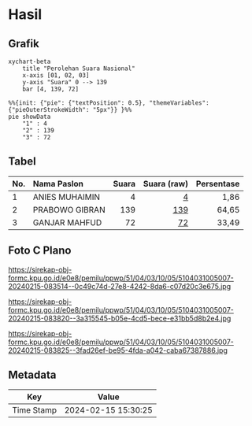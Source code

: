 # Hasil

## Grafik

```mermaid
xychart-beta
    title "Perolehan Suara Nasional"
    x-axis [01, 02, 03]
    y-axis "Suara" 0 --> 139
    bar [4, 139, 72]
```

```mermaid
%%{init: {"pie": {"textPosition": 0.5}, "themeVariables": {"pieOuterStrokeWidth": "5px"}} }%%
pie showData
    "1" : 4
    "2" : 139
    "3" : 72
```

## Tabel

| No. | Nama Paslon    | Suara | Suara (raw) | Persentase |
|:--- |:-------------- | -----:| -----------:| ----------:|
| 1   | ANIES MUHAIMIN | 4     | [4][p-1]    | 1,86       |
| 2   | PRABOWO GIBRAN | 139   | [139][p-2]  | 64,65      |
| 3   | GANJAR MAHFUD  | 72    | [72][p-3]   | 33,49      |


[p-1]: https://github.com/gigit-pemilu/pemilu-2024/blob/main/pilpres/hitung-suara/sub/51-bali/sub/04-gianyar/sub/03-gianyar/sub/1005-abianbase/sub/007-tps/sub/paslon-1.txt
[p-2]: https://github.com/gigit-pemilu/pemilu-2024/blob/main/pilpres/hitung-suara/sub/51-bali/sub/04-gianyar/sub/03-gianyar/sub/1005-abianbase/sub/007-tps/sub/paslon-2.txt
[p-3]: https://github.com/gigit-pemilu/pemilu-2024/blob/main/pilpres/hitung-suara/sub/51-bali/sub/04-gianyar/sub/03-gianyar/sub/1005-abianbase/sub/007-tps/sub/paslon-3.txt

## Foto C Plano

https://sirekap-obj-formc.kpu.go.id/e0e8/pemilu/ppwp/51/04/03/10/05/5104031005007-20240215-083514--0c49c74d-27e8-4242-8da6-c07d20c3e675.jpg

https://sirekap-obj-formc.kpu.go.id/e0e8/pemilu/ppwp/51/04/03/10/05/5104031005007-20240215-083820--3a315545-b05e-4cd5-bece-e31bb5d8b2e4.jpg

https://sirekap-obj-formc.kpu.go.id/e0e8/pemilu/ppwp/51/04/03/10/05/5104031005007-20240215-083825--3fad26ef-be95-4fda-a042-caba67387886.jpg


## Metadata

| Key        | Value               |
| ---------- | ------------------- |
| Time Stamp | 2024-02-15 15:30:25 |



